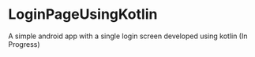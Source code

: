 # LoginPageUsingKotlin
A simple android app with a single login screen developed using kotlin (In Progress)
